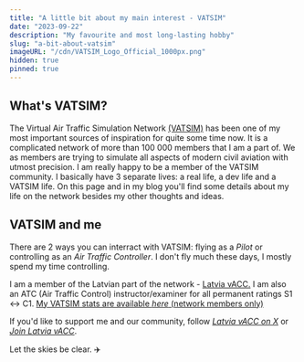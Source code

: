 ```yaml
---
title: "A little bit about my main interest - VATSIM"
date: "2023-09-22"
description: "My favourite and most long-lasting hobby"
slug: "a-bit-about-vatsim"
imageURL: "/cdn/VATSIM_Logo_Official_1000px.png"
hidden: true
pinned: true
---
```


## What's VATSIM?

The Virtual Air Traffic Simulation Network [(VATSIM)](https://vatsim.net) has been one of my most important sources of inspiration for quite some time now. It is a complicated network of more than 100 000 members that I am a part of. We as members are trying to simulate all aspects of modern civil aviation with utmost precision. I am really happy to be a member of the VATSIM community. I basically have 3 separate lives: a real life, a dev life and a VATSIM life. On this page and in my blog you'll find some details about my life on the network besides my other thoughts and ideas.

## VATSIM and me

There are 2 ways you can interract with VATSIM: flying as a _Pilot_ or controlling as an _Air Traffic Controller_. I don't fly much these days, I mostly spend my time controlling.

I am a member of the Latvian part of the network - [Latvia vACC.](https://lv-vacc.org) I am also an ATC (Air Traffic Control) instructor/examiner for all permanent ratings S1 <-> C1. [My VATSIM stats are available _here_ (network members only)](https://stats.vatsim.net/stats/1433887)

If you'd like to support me and our community, follow [_Latvia vACC on X_](https://x.com/EVRR_FIR) or [_Join Latvia vACC_](https://lv-vacc.org).

Let the skies be clear. ✈️
